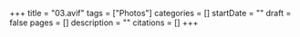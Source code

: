 +++
title = "03.avif"
tags = ["Photos"]
categories = []
startDate = ""
draft = false
pages = []
description = ""
citations = []
+++
